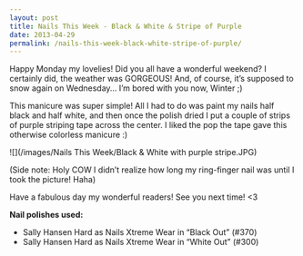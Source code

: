 ```yaml
---
layout: post
title: Nails This Week - Black & White & Stripe of Purple
date: 2013-04-29
permalink: /nails-this-week-black-white-stripe-of-purple/
---
```


Happy Monday my lovelies! Did you all have a wonderful weekend? I certainly did, the weather was GORGEOUS! And, of course, it’s supposed to snow again on Wednesday… I’m bored with you now, Winter ;)

This manicure was super simple! All I had to do was paint my nails half black and half white, and then once the polish dried I put a couple of strips of purple striping tape across the center. I liked the pop the tape gave this otherwise colorless manicure :)

![](/images/Nails This Week/Black & White with purple stripe.JPG)

(Side note: Holy COW I didn’t realize how long my ring-finger nail was until I took the picture! Haha)

Have a fabulous day my wonderful readers! See you next time! <3

**Nail polishes used:**

- Sally Hansen Hard as Nails Xtreme Wear in “Black Out” (#370)
- Sally Hansen Hard as Nails Xtreme Wear in “White Out” (#300)
